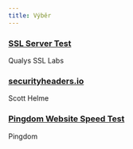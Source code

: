 ```yaml
---
title: Výběr
---
```


### [SSL Server Test](https://www.ssllabs.com/ssltest/)
Qualys SSL Labs

### [securityheaders.io](https://securityheaders.io/)
Scott Helme

### [Pingdom Website Speed Test](http://tools.pingdom.com/fpt/)
Pingdom

